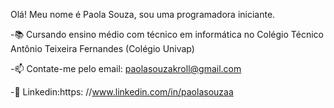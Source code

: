 Olá! Meu nome é Paola Souza, sou uma programadora iniciante.

-📚 Cursando ensino médio com  técnico em informática no Colégio Técnico Antônio Teixeira Fernandes (Colégio Univap)

-📫 Contate-me pelo email: paolasouzakroll@gmail.com

-📑 Linkedin:https: //www.linkedin.com/in/paolasouzaa
<div>
  <a href="https://github.com/paaolet">
  <ing height="180em" src="https://github-readme-stats.vercel.app/api?username=rafaellaballerini&show_icons=true&theme=dracula&include_all_commits=true&count_private=true"/>
   <ing height="180em" src="https://github-readme-stats.vercel.app/api/top-langs/?username=rafaellaballerini&layout=compact&langs_count-168theme=dracula"/>
</div>
